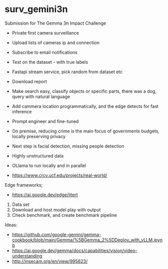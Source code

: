 # surv_gemini3n
Submission for The Gemma 3n Impact Challenge

* Private first camera surveillance 
* Upload lists of cameras ip and connection 
* Subscribe to email notifications 
* Test on the dataset - with true labels 
* Fastapi stream service, pick random from dataset etc 
* Download report 

* Make search easy, classify objects or specific parts, there was a dog, query with natural language 
* Add cammera location programmatically, and the edge detects for fast inference 
* Prompt engineer and fine-tuned 
* On premise, reducing crime is the main focus of governments budgets, locally preserving privacy 
* Next step is facial detection, missing people detection 
* Highly unstructured data 
* OLlama to run locally and in parallel 
* https://www.crcv.ucf.edu/projects/real-world/


Edge frameworks;
* https://ai.google.dev/edge/litert


1. Data set
2. Download and host model play with output 
3. Check benchmark, and create benchmark pipeline 




Ideas:
* https://github.com/google-gemini/gemma-cookbook/blob/main/Gemma/%5BGemma_2%5DDeploy_with_vLLM.ipynb
* https://ai.google.dev/gemma/docs/capabilities/vision/video-understanding
* http://insecam.org/en/view/995623/